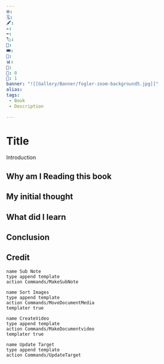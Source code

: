 ```yaml
---
🌐: 
🗓️: 
🖋️: 
✍️: 
⬅️: 
🏷️: 
🎫: 
🎟️: 
🔖: 
📊: 
🏁: 
🏹: 0
🎯: 1
banner: "![[Gallery/Banner/fogler-zoom-background5.jpg]]"
alias: 
tags: 
 - Book
 - Description

---
```


#  Title


Introduction

## Why am I Reading this book

## My initial thought


## What did I learn 

## Conclusion

## Credit

```button
name Sub Note
type append template
action Commands/MakeSubNote
```
```button
name Sort Images
type append template
action Commands/MoveDocumentMedia
templater true
```
```button
name CreateVideo
type append template
action Commands/MakeDocumentvideo
templater true
```
```button
name Update Target
type append template
action Commands/UpdateTarget
```